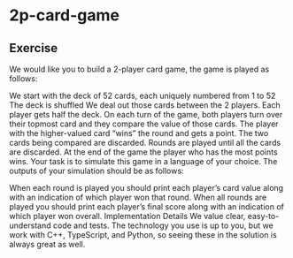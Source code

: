 # 2p-card-game

## Exercise
We would like you to build a 2-player card game, the game is played as follows:

We start with the deck of 52 cards, each uniquely numbered from 1 to 52
The deck is shuffled
We deal out those cards between the 2 players. Each player gets half the deck.
On each turn of the game, both players turn over their topmost card and they compare the value of those cards.
The player with the higher-valued card “wins” the round and gets a point. The two cards being compared are discarded.
Rounds are played until all the cards are discarded.
At the end of the game the player who has the most points wins.
Your task is to simulate this game in a language of your choice. The outputs of your simulation should be as follows:

When each round is played you should print each player’s card value along with an indication of which player won that round.
When all rounds are played you should print each player’s final score along with an indication of which player won overall.
Implementation Details
We value clear, easy-to-understand code and tests. The technology you use is up to you, but we work with C++, TypeScript, and Python, so seeing these in the solution is always great as well.